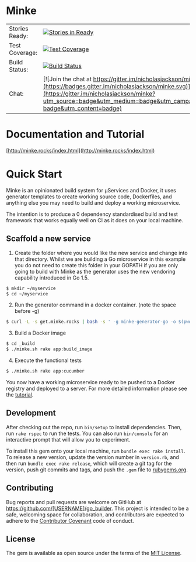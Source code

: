 # Minke

|     |     |
|-----|-----|
| Stories Ready: | [![Stories in Ready](https://badge.waffle.io/nicholasjackson/minke.png?label=ready&title=Ready)](https://waffle.io/nicholasjackson/minke) |
| Test Coverage: | [![Test Coverage](https://codeclimate.com/github/nicholasjackson/minke/badges/coverage.svg)](https://codeclimate.com/github/nicholasjackson/minke/coverage) |
| Build Status: | [![Build Status](https://travis-ci.org/nicholasjackson/minke.svg?branch=master)](https://travis-ci.org/nicholasjackson/minke) |
| Chat: | [![Join the chat at https://gitter.im/nicholasjackson/minke](https://badges.gitter.im/nicholasjackson/minke.svg)](https://gitter.im/nicholasjackson/minke?utm_source=badge&utm_medium=badge&utm_campaign=pr-badge&utm_content=badge) |

# Documentation and Tutorial 
[http://minke.rocks/index.html](http://minke.rocks/index.html)

# Quick Start
Minke is an opinionated build system for μServices and Docker, it uses generator templates to create working source code, Dockerfiles, and anything else you may need to build and deploy a working microservice.

The intention is to produce a 0 dependency standardised build and test framework that works equally well on CI as it does on your local machine.

## Scaffold a new service
1. Create the folder where you would like the new service and change into that directory.  Whilst we are building a Go microservice in this example you do not need to create this folder in your GOPATH if you are only going to build with Minke as the generator uses the new vendoring capability introduced in Go 1.5.

```bash
$ mkdir ~/myservice
$ cd ~/myservice
```

2. Run the generator command in a docker container. (note the space before -g)

```bash
$ curl -L -s get.minke.rocks | bash -s ' -g minke-generator-go -o $(pwd) -n github.com/nicholasjackson -a myservice'
```

3. Build a Docker image

```bash
$ cd _build
$ ./minke.sh rake app:build_image
```

4. Execute the functional tests

```bash
$ ./minke.sh rake app:cucumber
```

You now have a working microservice ready to be pushed to a Docker registry and deployed to a server.  For more detailed information please see the [tutorial](tutorial.html).

## Development

After checking out the repo, run `bin/setup` to install dependencies. Then, run `rake rspec` to run the tests. You can also run `bin/console` for an interactive prompt that will allow you to experiment.

To install this gem onto your local machine, run `bundle exec rake install`. To release a new version, update the version number in `version.rb`, and then run `bundle exec rake release`, which will create a git tag for the version, push git commits and tags, and push the `.gem` file to [rubygems.org](https://rubygems.org).

## Contributing

Bug reports and pull requests are welcome on GitHub at https://github.com/[USERNAME]/go_builder. This project is intended to be a safe, welcoming space for collaboration, and contributors are expected to adhere to the [Contributor Covenant](contributor-covenant.org) code of conduct.


## License

The gem is available as open source under the terms of the [MIT License](http://opensource.org/licenses/MIT).
